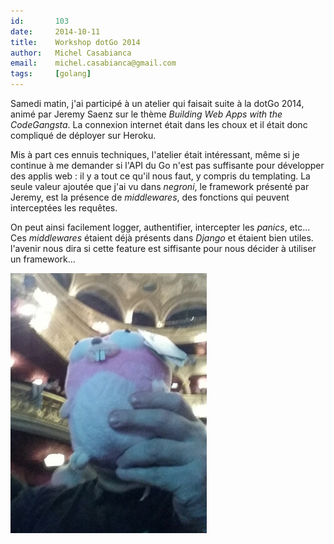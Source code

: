 ```yaml
---
id:       103
date:     2014-10-11
title:    Workshop dotGo 2014
author:   Michel Casabianca
email:    michel.casabianca@gmail.com
tags:     [golang]
---
```


Samedi matin, j'ai participé à un atelier qui faisait suite à la dotGo 2014, animé par Jeremy Saenz sur le thème *Building Web Apps with the CodeGangsta*. La connexion internet était dans les choux et il était donc compliqué de déployer sur Heroku.

Mis à part ces ennuis techniques, l'atelier était intéressant, même si je continue à me demander si l'API du Go n'est pas suffisante pour développer des applis web : il y a tout ce qu'il nous faut, y compris du templating. La seule valeur ajoutée que j'ai vu dans *negroni*, le framework présenté par Jeremy, est la présence de *middlewares*, des fonctions qui peuvent interceptées les requêtes.

On peut ainsi facilement logger, authentifier, intercepter les *panics*, etc... Ces *middlewares* étaient déjà présents dans *Django* et étaient bien utiles. l'avenir nous dira si cette feature est siffisante pour nous décider à utiliser un framework...

![Le gopher du premier rang](dotgo-2014-gopher.png)
